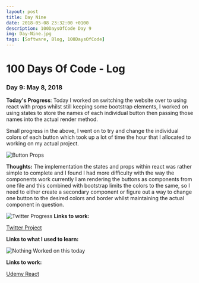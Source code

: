 ```yaml
---
layout: post
title: Day Nine
date: 2018-05-08 23:32:00 +0100
description: 100DaysOfCode Day 9
img: Day-Nine.jpg
tags: [Software, Blog, 100DaysOfCode]
---
```


# 100 Days Of Code - Log 

### Day 9: May 8, 2018

**Today's Progress**: Today I worked on switching the website over to using react with props whilst still keeping some bootstrap elements, I worked on using states to store the names of each individual button then passing those names into the actual render method.

Small progress in the above, I went on to try and change the individual colors of each button which took up a lot of time the hour that I allocated to working on my actual project.

![Button Props]({{site.baseurl}}/assets/img/ButtonProps.png)

**Thoughts:** The implementation the states and props within react was rather simple to complete and I found I had more difficulty with the way the components work currently I am rendering the buttons as components from one file and this combined with bootstrap limits the colors to the same, so I need to either create a secondary component or figure out a way to change one button to the desired colors and border whilst maintaining the actual component in question.

![Twitter Progress]({{site.baseurl}}/assets/img/ButtonState.png)
**Links to work:** 

[Twitter Project](https://github.com/NathanScott85/twitter)

**Links to what I used to learn:**

![Nothing Worked on this today]()

**Links to work:** 

[Udemy React](https://github.com/NathanScott85/react-complete-guide)
